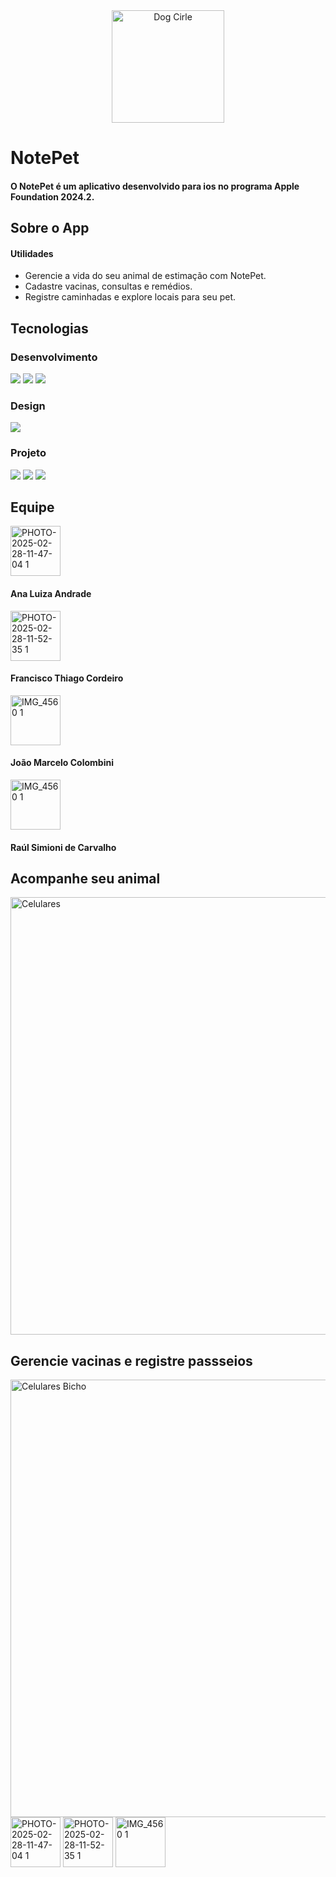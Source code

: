 <div align="center">
<img width="180" alt="Dog Cirle" src="https://github.com/user-attachments/assets/bf2f9d06-a913-4f3f-ab6b-23b2ddae09ad" />
</div>


# NotePet

#### O NotePet é um aplicativo desenvolvido para ios no programa Apple Foundation 2024.2.

## Sobre o App

#### Utilidades

- Gerencie a vida do seu animal de estimação com NotePet.  
- Cadastre vacinas, consultas e remédios.  
- Registre caminhadas e explore locais para seu pet.  
 
## Tecnologias
 

### Desenvolvimento
<img src= "https://img.shields.io/badge/mac%20os-000000?style=for-the-badge&logo=apple&logoColor=white"> <img src= "https://img.shields.io/badge/Swift-FA7343?style=for-the-badge&logo=swift&logoColor=white"> <img src= "https://img.shields.io/badge/Xcode-007ACC?style=for-the-badge&logo=Xcode&logoColor=white">

### Design
<img src= "https://img.shields.io/badge/Figma-F24E1E?style=for-the-badge&logo=figma&logoColor=white">

### Projeto
<img src= "https://img.shields.io/badge/Discord-7289DA?style=for-the-badge&logo=discord&logoColor=white"> <img src= "https://img.shields.io/badge/Notion-000000?style=for-the-badge&logo=notion&logoColor=white"> <img src= "https://img.shields.io/badge/Trello-0052CC?style=for-the-badge&logo=trello&logoColor=white">

## Equipe

<div>
    
<img width="80" alt="PHOTO-2025-02-28-11-47-04 1" src="https://github.com/user-attachments/assets/9d772dd7-bed5-4d21-9d06-932dcbb165f7" />

#### Ana Luiza Andrade

<img width="80" alt="PHOTO-2025-02-28-11-52-35 1" src="https://github.com/user-attachments/assets/484b1e4a-9cf9-4b3c-bbec-99aa440942de" />

#### Francisco Thiago Cordeiro

<img width="80" alt="IMG_4560 1" src="https://github.com/user-attachments/assets/56cf319a-f6b9-4e92-abcf-86e2fa6c122e" />

#### João Marcelo Colombini

<img width="80" alt="IMG_4560 1" src="https://github.com/user-attachments/assets/56cf319a-f6b9-4e92-abcf-86e2fa6c122e" />

#### Raúl Simioni de Carvalho


</div>

## Acompanhe seu animal
<img width="700" alt="Celulares" src="https://github.com/user-attachments/assets/48f5b924-5ac5-4b00-9259-cb9f8f446906" />

## Gerencie vacinas e registre passseios
<img width="700" alt="Celulares Bicho" src="https://github.com/user-attachments/assets/da2c4081-aace-40aa-bbf8-61bdac31389f" />

<img width="80" alt="PHOTO-2025-02-28-11-47-04 1" src="https://github.com/user-attachments/assets/9d772dd7-bed5-4d21-9d06-932dcbb165f7" />
<img width="80" alt="PHOTO-2025-02-28-11-52-35 1" src="https://github.com/user-attachments/assets/484b1e4a-9cf9-4b3c-bbec-99aa440942de" />


<img width="80" alt="IMG_4560 1" src="https://github.com/user-attachments/assets/56cf319a-f6b9-4e92-abcf-86e2fa6c122e" />



